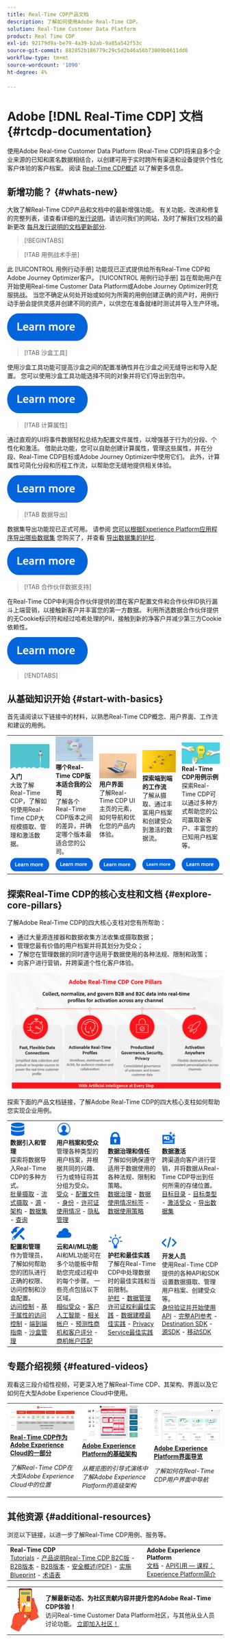```yaml
---
title: Real-Time CDP产品文档
description: 了解如何使用Adobe Real-Time CDP。
solution: Real-Time Customer Data Platform
product: Real Time CDP
exl-id: 92179d9a-be79-4a39-b2ab-9a85a542f53c
source-git-commit: 882852b186779c29c5d2b46a56b73809b8611dd6
workflow-type: tm+mt
source-wordcount: '1090'
ht-degree: 4%

---
```


# Adobe [!DNL Real-Time CDP] 文档 {#rtcdp-documentation}

使用Adobe Real-time Customer Data Platform (Real-Time CDP)将来自多个企业来源的已知和匿名数据相结合，以创建可用于实时跨所有渠道和设备提供个性化客户体验的客户档案。 阅读 [Real-Time CDP概述](/help/rtcdp/overview.md) 以了解更多信息。

## 新增功能？ {#whats-new}

大致了解Real-Time CDP产品和文档中的最新增强功能。 有关功能、改进和修复的完整列表，请查看详细的[发行说明](/help/release-notes/latest/latest.md)。请访问我们的网站，及时了解我们文档的最新更改 [每月发行说明的文档更新部分](/help/release-notes/latest/latest.md#documentation-updates).

>[!BEGINTABS]

>[!TAB 用例战术手册]

此 [!UICONTROL 用例行动手册] 功能现已正式提供给所有Real-Time CDP和Adobe Journey Optimizer客户。 [!UICONTROL 用例行动手册] 旨在帮助用户在开始使用Real-time Customer Data Platform或Adobe Journey Optimizer时克服挑战。 当您不确定从何处开始或如何为所需的用例创建正确的资产时，用例行动手册会提供灵感并创建不同的资产，以供您在准备就绪时测试并导入生产环境。

[![image](assets/do-not-localize/learn-more-button.svg)](/help/use-case-playbooks/playbooks/overview.md)

>[!TAB 沙盒工具]

使用沙盒工具功能可提高沙盒之间的配置准确性并在沙盒之间无缝导出和导入配置。 您可以使用沙盒工具功能选择不同的对象并将它们导出到包中。

[![image](assets/do-not-localize/learn-more-button.svg)](/help/sandboxes/ui/sandbox-tooling.md)

>[!TAB 计算属性]

通过直观的UI将事件数据轻松总结为配置文件属性，以增强基于行为的分段、个性化和激活。 借助此功能，您可以自助创建计算属性，管理这些属性，并在分段、Real-Time CDP目标或Adobe Journey Optimizer中使用它们。 此外，计算属性可简化分段和历程工作流，以帮助您无缝地提供相关体验。

[![image](assets/do-not-localize/learn-more-button.svg)](/help/profile/computed-attributes/overview.md)

>[!TAB 数据导出]

数据集导出功能现已正式可用。 请参阅 [您可以根据Experience Platform应用程序导出哪些数据集](../destinations/ui/export-datasets.md#datasets-to-export) 您购买了，并查看 [导出数据集的护栏](/help/destinations/guardrails.md#dataset-exports).

[![image](assets/do-not-localize/learn-more-button.svg)](../destinations/ui/export-datasets.md)

>[!TAB 合作伙伴数据支持]

在Real-Time CDP中利用合作伙伴提供的潜在客户配置文件和合作伙伴ID执行漏斗上端营销，以接触新客户并丰富您的第一方数据。 利用所选数据合作伙伴提供的无Cookie标识符和经过哈希处理的PII，接触到新的净客户并减少第三方Cookie依赖性。

[![图像](assets/do-not-localize/learn-more-button.svg)](/help/rtcdp/partner-data/prospecting.md)

>[!ENDTABS]

## 从基础知识开始 {#start-with-basics}

首先请阅读以下链接中的材料，以熟悉Real-Time CDP概念、用户界面、工作流和建议的用例。

<table style="table-layout:fixed">
  <tr style="border: 0;">
    <td>
    <a href="/help/rtcdp/get-started.md"><img src="assets/do-not-localize/start-quick.png"></a>
    <div><strong>入门</strong><br/>大致了解Real-Time CDP，了解如何使用Real-Time CDP大规模摄取、管理和激活数据。</div>
    </td>
    <td>
    <a href="/help/rtcdp/overview.md#rtcdp-editions"><img src="assets/do-not-localize/start-campaign.jpeg"></a>
    <div><strong>哪个Real-Time CDP版本适合我的公司</strong><br/>了解各个Real-Time CDP版本之间的差异，并确定哪个版本最适合您的公司。</div>
    </td>
    <td>
    <a href="/help/landing/ui-guide.md"><img src="assets/do-not-localize/start-interface.jpeg"></a>
    <div><strong>用户界面</strong><br/>了解Real-Time CDP UI主页的元素，如何导航和优化您的产品内体验。</div>
    </td>
    <td>
    <a href="/help/landing/end-to-end-tutorial.md"><img src="assets/do-not-localize/start-journey.jpeg"></a>
    <div><strong>探索端到端的工作流</strong><br/>了解从摄取、通过丰富用户档案和创建受众到激活的数据流。
    </div>
    </td>
    <td>
    <a href="/help/rtcdp/use-case-guides/overview.md"><img src="assets/do-not-localize/start-use-cases.jpeg"></a>
    <div><strong>Real-Time CDP用例示例</strong><br/>探索Real-Time CDP可以通过多种方式帮助您的公司赢取新客户、丰富您的已知用户档案等。
    </div>
    </td>
  </tr>
  <tr style="border: 0;">
    <td align="center"><a href="/help/rtcdp/overview.md"><img src="assets/do-not-localize/learn-more-button.svg"></a></td>
    <td align="center"><a href="/help/rtcdp/overview.md#rtcdp-editions"><img src="assets/do-not-localize/learn-more-button.svg"></a></td>
    <td align="center"><a href="/help/rtcdp/home-page-dashboards.md"><img src="assets/do-not-localize/learn-more-button.svg"></a></td>
    <td align="center"><a href="/help/landing/end-to-end-tutorial.md"><img src="assets/do-not-localize/learn-more-button.svg"></a></td>
    <td align="center"><a href="/help/rtcdp/use-case-guides/overview.md"><img src="assets/do-not-localize/learn-more-button.svg"></a></td>
    </tr>
</table>

## 探索Real-Time CDP的核心支柱和文档 {#explore-core-pillars}

了解Adobe Real-Time CDP的四大核心支柱对您有所帮助：

* 通过大量源连接器和数据收集方法收集或摄取数据；
* 管理您最有价值的用户档案并将其划分为受众；
* 了解您在管理数据的同时遵守适用于数据使用的各种法规、限制和政策；
* 向客户进行营销，并跨渠道个性化客户体验。

![摘自一张幻灯片，其中展示了Adobe Real-Time CDP的四大支柱。](/help/rtcdp/assets/rtcdp-four-pillars.png)

探索下面的产品文档链接，了解Adobe Real-Time CDP的四大核心支柱如何帮助您实现企业用例。

<table style="table-layout:auto">
  <tr style="border: 0;">
    <td>
      <img src="assets/do-not-localize/icon-data.svg" width="35px"><br/>
      <strong>数据引入和管理</strong><br/>探索将数据导入Real-Time CDP的多种方式。 <br/><a href="/help/ingestion/batch-ingestion/overview.md">批量摄取</a> - <a href="/help/ingestion/streaming-ingestion/overview.md">流式摄取</a> - <a href="/help/sources/home.md">源</a> - <a href="/help/xdm/schema/composition.md">架构</a> - <a href="/help/catalog/datasets/overview.md">数据集</a> - <a href="/help/query-service/home.md">查询</a>
    </td>
    <td>
      <img src="assets/do-not-localize/icon_profile-audience.svg" width="35px"><br/>
      <strong>用户档案和受众</strong><br/>管理各种类型的用户档案，并根据共同的兴趣、行为或特征将其分组为受众。 <br/><a href="/help/segmentation/home.md">受众</a> - <a href="/help/profile/home.md">配置文件</a> - <a href="/help/identity-service/home.md">身份</a> - <a href="/help/dashboards/guides/license-usage.md">许可证使用情况</a> - <a href="/help/privacy-service/home.md">隐私管理</a>
    </td>
    <td>
      <img src="assets/do-not-localize/icon-lock.svg" width="35px"><br/>
      <strong>数据治理和信任</strong><br/>了解如何确保遵守适用于数据使用的各种法规、限制和策略。 <br/><a href="/help/data-governance/home.md">数据治理</a> - <a href="/help/data-governance/labels/overview.md">数据使用情况标签</a> - <a href="/help/data-governance/policies/overview.md">数据使用策略</a>
    </td>
    <td>
      <img src="assets/do-not-localize/icon-content.svg" width="35px"><br/>
      <strong>数据激活</strong><br/>跨渠道向客户进行营销，并将数据从Real-Time CDP导出到任何所需的存储位置。 <br/><a href="/help/destinations/catalog/overview.md">目标目录</a> - <a href="/help/destinations/destination-types.md">目标类型</a> - <a href="/help/destinations/ui/activation-overview.md">激活受众</a>  - <a href="/help/destinations/ui/export-datasets.md">导出数据集</a>
    </td>
  </tr>
  <tr style="border: 0;">
    <td>
      <img src="assets/do-not-localize/icon-configure.svg" width="35px"><br/>
      <strong>配置和管理</strong><br/>作为管理员，了解如何帮助您的团队进行正确的权限、访问控制和沙盒配置。 <br/><a href="/help/access-control/home.md">访问控制</a> - <a href="/help/access-control/abac/overview.md">基于属性的访问控制</a> - <a href="/help/access-control/abac/end-to-end-guide.md">端到端指南</a> - <a href="/help/sandboxes/home.md">沙盒管理</a> 
    </td>
    <td>
      <img src="assets/do-not-localize/icon-cloud.svg" width="35px"><br/>
      <strong>云和AI/ML功能</strong><br/>AI和ML功能可在多个功能板中帮助您完成过程中的每个步骤。 一些亮点包括以下区域。 <br/> <a href="/help/segmentation/ui/lookalike-audiences.md">相似受众</a> - <a href="/help/rtcdp/segmentation/customer-ai.md">客户人工智能</a> - <a href="/help/rtcdp/b2b-ai-ml-services/related-accounts.md">相关帐户</a> - <a href="/help/rtcdp/b2b-ai-ml-services/predictive-lead-and-account-scoring.md">预测性商机和客户评分</a> - <a href="/help/rtcdp/b2b-ai-ml-services/lead-to-account-matching.md">商机帐户匹配</a>
    </td>
    <td>
      <img src="assets/do-not-localize/icon-learn.svg" width="35px"><br/>
      <strong>护栏和最佳实践</strong><br/>了解在Real-Time CDP中处理数据时的最佳实践和当前限制。<br/><a href="/help/rtcdp/guardrails/overview.md">护栏</a> - <a href="/help/landing/license-usage-and-guardrails/data-management-best-practices.md">数据管理许可证权利最佳实践</a> - <a href="/help/xdm/schema/best-practices.md">数据建模最佳实践</a> - <a href="/help/privacy-service/best-practices.md">Privacy Service最佳实践</a> 
    </td>
    <td>
      <img src="assets/do-not-localize/icon-code.svg" width="35px"><br/>
      <strong>开发人员</strong><br/>使用Real-Time CDP提供的各种API和SDK设置数据摄取、管理用户档案、创建受众等。 <br/><a href="/help/landing/api-authentication.md">身份验证并开始使用API</a> - <a href="https://developer.adobe.com/experience-platform-apis/">完整API参考</a> - <a href="/help/destinations/destination-sdk/overview.md">Destination SDK</a> - <a href="/help/sources/sources-sdk/overview.md">源SDK</a> - <a href="https://developer.adobe.com/client-sdks/home/getting-started/get-the-sdk/">移动SDK</a>
    </td>
  </tr>
</table>

## 专题介绍视频 {#featured-videos}

观看这三段介绍性视频，可更深入地了解Real-Time CDP、其架构、界面以及它如何在大型Adobe Experience Cloud中使用。

<table style="margin-top: 0 !important">
<tr>
  <td>
    <a href="https://experienceleague.adobe.com/docs/platform-learn/tutorials/intro-to-platform/native-applications.html">
      <img alt="Real-Time CDP作为Adobe Experience Cloud视频的一部分" src="/help/rtcdp/assets/platform-apps-overview.png" />
    </a>
    <div>
      <a href="https://experienceleague.adobe.com/docs/platform-learn/tutorials/intro-to-platform/native-applications.html">
    <strong>Real-Time CDP作为Adobe Experience Cloud的一部分</strong>
    </a>
    </div>
    <p>
    <em>了解Real-Time CDP在大型Adobe Experience Cloud中的位置</em>
    <p>
  </td>
  <td>
    <a href="https://experienceleague.adobe.com/docs/platform-learn/tutorials/intro-to-platform/basic-architecture.html?lang=zh-Hans">
      <img alt="“Adobe Experience Platform视频的基础架构”的缩略图图像" src="/help/rtcdp/assets/platform-architecture-overview.png" />
    </a>
    <div>
      <a href="https://experienceleague.adobe.com/docs/platform-learn/tutorials/intro-to-platform/basic-architecture.html?lang=zh-Hans">
    <strong>Adobe Experience Platform的基础架构</strong>
    </a>
    </div>
    <p>
    <em>从概览图的引导式演练中了解Adobe Experience Platform的高级架构</em>
    <p>
  </td>
  <td>
    <a href="https://experienceleague.adobe.com/docs/platform-learn/tutorials/intro-to-platform/interface-tour.html?lang=en">
      <img alt="“Adobe Experience Platform的界面导览”视频的缩略图" src="/help/rtcdp/assets/rtcdp-ui-overview.png" />
    </a>
    <div>
      <a href="https://experienceleague.adobe.com/docs/platform-learn/tutorials/intro-to-platform/interface-tour.html?lang=en">
    <strong>Adobe Experience Platform界面导览</strong>
    </a>
    </div>
    <p>
    <em>了解如何在Real-Time CDP用户界面中导航</em>
    <p>
  </td>
  </tr>
  </table>

## 其他资源 {#additional-resources}

浏览以下链接，以进一步了解Real-Time CDP用例、服务等。

<table style="table-layout:fixed"><tr style="border: 0;">
<td><strong>Real-Time CDP</strong><br/>
<a href="https://experienceleague.adobe.com/docs/platform-learn/tutorials/overview.html?lang=en" target="_blank">Tutorials</a> - <a href="https://helpx.adobe.com/legal/product-descriptions/real-time-customer-data-platform-b2c-edition-prime-and-ultimate-packages.html" target="_blank">产品说明Real-Time CDP B2C版</a> - <a href="https://helpx.adobe.com/legal/product-descriptions/real-time-customer-data-platform-b2c-edition-prime-and-ultimate-packages.html" target="_blank">B2B版本</a> - <a href="https://helpx.adobe.com/legal/product-descriptions/real-time-customer-data-platform-b2c-edition-prime-and-ultimate-packages.html" target="_blank">B2B版本</a> - <a href="https://www.adobe.com/content/dam/cc/en/trust-center/ungated/whitepapers/experience-cloud/ADB_Experience_Platform_Security_Overview.pdf" target="_blank">安全概述(PDF)</a> - <a href="https://experienceleague.adobe.com/docs/blueprints-learn/architecture/overview.html?lang=zh-Hans" target="_blank">实施Blueprint</a> - <a href="https://experienceleague.adobe.com/docs/experience-platform/landing/glossary.html" target="_blank">术语表</a>
</td>
<td><strong>Adobe Experience Platform</strong><br/>
<a href="https://experienceleague.adobe.com/docs/experience-platform/landing/home.html?lang=zh-Hans" target="_blank">文档</a> - <a href="https://developer.adobe.com/experience-platform-apis/" target="_blank">API引用 —  <a href="https://experienceleague.adobe.com/docs/courses/using/experienceplatform-u-1-2020-1.html" target="_blank">课程：Experience Platform简介</a></a>
</td>
</tr></table>

<table style="table-layout:auto"><tr style="border: 0;"><td><img src="assets/do-not-localize/newsletter.png"></td><td>
<b>了解最新动态、为社区贡献内容并提升您的Adobe Real-Time CDP体验！</b><br/>访问Real-time Customer Data Platform社区，与其他从业人员讨论功能。 <a href="https://experienceleaguecommunities.adobe.com/t5/real-time-customer-data-platform/ct-p/Real-time-CDP">立即加入社区！</a></td></tr></table>
